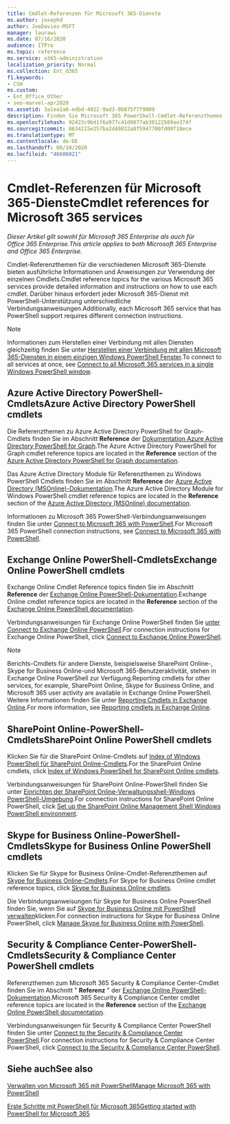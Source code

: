 ```yaml
---
title: Cmdlet-Referenzen für Microsoft 365-Dienste
ms.author: josephd
author: JoeDavies-MSFT
manager: laurawi
ms.date: 07/16/2020
audience: ITPro
ms.topic: reference
ms.service: o365-administration
localization_priority: Normal
ms.collection: Ent_O365
f1.keywords:
- CSH
ms.custom:
- Ent_Office_Other
- seo-marvel-apr2020
ms.assetid: 3a1ea1a6-edbd-4922-9ad3-0b075f7f9009
description: Finden Sie Microsoft 365 PowerShell-Cmdlet-Referenzthemen für Azure AD, Exchange Online, SharePoint Online, Skype for Business Online und Sicherheit & Compliance.
ms.openlocfilehash: 92423c9bd1f6a977c41d9077ab30122589ae374f
ms.sourcegitcommit: 8634215e257ba2d49832a8f5947700fd00f18ece
ms.translationtype: MT
ms.contentlocale: de-DE
ms.lasthandoff: 08/10/2020
ms.locfileid: "46606021"
---
```

# <a name="cmdlet-references-for-microsoft-365-services"></a><span data-ttu-id="c922d-103">Cmdlet-Referenzen für Microsoft 365-Dienste</span><span class="sxs-lookup"><span data-stu-id="c922d-103">Cmdlet references for Microsoft 365 services</span></span>

<span data-ttu-id="c922d-104">*Dieser Artikel gilt sowohl für Microsoft 365 Enterprise als auch für Office 365 Enterprise.*</span><span class="sxs-lookup"><span data-stu-id="c922d-104">*This article applies to both Microsoft 365 Enterprise and Office 365 Enterprise.*</span></span>

<span data-ttu-id="c922d-105">Cmdlet-Referenzthemen für die verschiedenen Microsoft 365-Dienste bieten ausführliche Informationen und Anweisungen zur Verwendung der einzelnen Cmdlets.</span><span class="sxs-lookup"><span data-stu-id="c922d-105">Cmdlet reference topics for the various Microsoft 365 services provide detailed information and instructions on how to use each cmdlet.</span></span> <span data-ttu-id="c922d-106">Darüber hinaus erfordert jeder Microsoft 365-Dienst mit PowerShell-Unterstützung unterschiedliche Verbindungsanweisungen.</span><span class="sxs-lookup"><span data-stu-id="c922d-106">Additionally, each Microsoft 365 service that has PowerShell support requires different connection instructions.</span></span>
  
> [!NOTE]
> <span data-ttu-id="c922d-107">Informationen zum Herstellen einer Verbindung mit allen Diensten gleichzeitig finden Sie unter [Herstellen einer Verbindung mit allen Microsoft 365-Diensten in einem einzigen Windows PowerShell Fenster](connect-to-all-office-365-services-in-a-single-windows-powershell-window.md).</span><span class="sxs-lookup"><span data-stu-id="c922d-107">To connect to all services at once, see [Connect to all Microsoft 365 services in a single Windows PowerShell window](connect-to-all-office-365-services-in-a-single-windows-powershell-window.md).</span></span> 
  
## <a name="azure-active-directory-powershell-cmdlets"></a><span data-ttu-id="c922d-108">Azure Active Directory PowerShell-Cmdlets</span><span class="sxs-lookup"><span data-stu-id="c922d-108">Azure Active Directory PowerShell cmdlets</span></span>

<span data-ttu-id="c922d-109">Die Referenzthemen zu Azure Active Directory PowerShell for Graph-Cmdlets finden Sie im Abschnitt **Reference** der [Dokumentation Azure Active Directory PowerShell for Graph](https://docs.microsoft.com/powershell/azure/active-directory/install-adv2?view=azureadps-2.0).</span><span class="sxs-lookup"><span data-stu-id="c922d-109">The Azure Active Directory PowerShell for Graph cmdlet reference topics are located in the **Reference** section of the [Azure Active Directory PowerShell for Graph documentation](https://docs.microsoft.com/powershell/azure/active-directory/install-adv2?view=azureadps-2.0).</span></span>

<span data-ttu-id="c922d-110">Das Azure Active Directory Module für Referenzthemen zu Windows PowerShell Cmdlets finden Sie im Abschnitt **Reference** der [Azure Active Directory (MSOnline)-Dokumentation](https://docs.microsoft.com/powershell/azure/active-directory/overview?view=azureadps-1.0).</span><span class="sxs-lookup"><span data-stu-id="c922d-110">The Azure Active Directory Module for Windows PowerShell cmdlet reference topics are located in the **Reference** section of the [Azure Active Directory (MSOnline) documentation](https://docs.microsoft.com/powershell/azure/active-directory/overview?view=azureadps-1.0).</span></span>

<span data-ttu-id="c922d-111">Informationen zu Microsoft 365 PowerShell-Verbindungsanweisungen finden Sie unter [Connect to Microsoft 365 with PowerShell](connect-to-office-365-powershell.md).</span><span class="sxs-lookup"><span data-stu-id="c922d-111">For Microsoft 365 PowerShell connection instructions, see [Connect to Microsoft 365 with PowerShell](connect-to-office-365-powershell.md).</span></span>
  
## <a name="exchange-online-powershell-cmdlets"></a><span data-ttu-id="c922d-112">Exchange Online PowerShell-Cmdlets</span><span class="sxs-lookup"><span data-stu-id="c922d-112">Exchange Online PowerShell cmdlets</span></span>

<span data-ttu-id="c922d-113">Exchange Online Cmdlet Reference topics finden Sie im Abschnitt **Reference** der [Exchange Online PowerShell-Dokumentation](https://docs.microsoft.com/powershell/exchange/exchange-online/exchange-online-powershell?view=exchange-ps).</span><span class="sxs-lookup"><span data-stu-id="c922d-113">Exchange Online cmdlet reference topics are located in the **Reference** section of the [Exchange Online PowerShell documentation](https://docs.microsoft.com/powershell/exchange/exchange-online/exchange-online-powershell?view=exchange-ps).</span></span>
  
<span data-ttu-id="c922d-114">Verbindungsanweisungen für Exchange Online PowerShell finden Sie [unter Connect to Exchange Online PowerShell](https://go.microsoft.com/fwlink/p/?LinkId=396554).</span><span class="sxs-lookup"><span data-stu-id="c922d-114">For connection instructions for Exchange Online PowerShell, click [Connect to Exchange Online PowerShell](https://go.microsoft.com/fwlink/p/?LinkId=396554).</span></span>
  
> [!NOTE]
> <span data-ttu-id="c922d-115">Berichts-Cmdlets für andere Dienste, beispielsweise SharePoint Online-, Skype for Business Online-und Microsoft 365-Benutzeraktivität, stehen in Exchange Online PowerShell zur Verfügung.</span><span class="sxs-lookup"><span data-stu-id="c922d-115">Reporting cmdlets for other services, for example, SharePoint Online, Skype for Business Online, and Microsoft 365 user activity are available in Exchange Online PowerShell.</span></span> <span data-ttu-id="c922d-116">Weitere Informationen finden Sie unter [Reporting Cmdlets in Exchange Online](https://go.microsoft.com/fwlink/p/?LinkId=691595).</span><span class="sxs-lookup"><span data-stu-id="c922d-116">For more information, see [Reporting cmdlets in Exchange Online](https://go.microsoft.com/fwlink/p/?LinkId=691595).</span></span> 
  
## <a name="sharepoint-online-powershell-cmdlets"></a><span data-ttu-id="c922d-117">SharePoint Online-PowerShell-Cmdlets</span><span class="sxs-lookup"><span data-stu-id="c922d-117">SharePoint Online PowerShell cmdlets</span></span>

<span data-ttu-id="c922d-118">Klicken Sie für die SharePoint Online-Cmdlets auf [Index of Windows PowerShell für SharePoint Online-Cmdlets](https://go.microsoft.com/fwlink/p/?LinkId=691476).</span><span class="sxs-lookup"><span data-stu-id="c922d-118">For the SharePoint Online cmdlets, click [Index of Windows PowerShell for SharePoint Online cmdlets](https://go.microsoft.com/fwlink/p/?LinkId=691476).</span></span>
  
<span data-ttu-id="c922d-119">Verbindungsanweisungen für SharePoint Online-PowerShell finden Sie unter [Einrichten der SharePoint Online-Verwaltungsshell-Windows PowerShell-Umgebung](https://go.microsoft.com/fwlink/p/?LinkId=691603).</span><span class="sxs-lookup"><span data-stu-id="c922d-119">For connection instructions for SharePoint Online PowerShell, click [Set up the SharePoint Online Management Shell Windows PowerShell environment](https://go.microsoft.com/fwlink/p/?LinkId=691603).</span></span>
  
## <a name="skype-for-business-online-powershell-cmdlets"></a><span data-ttu-id="c922d-120">Skype for Business Online-PowerShell-Cmdlets</span><span class="sxs-lookup"><span data-stu-id="c922d-120">Skype for Business Online PowerShell cmdlets</span></span>

<span data-ttu-id="c922d-121">Klicken Sie für Skype for Business Online-Cmdlet-Referenzthemen auf [Skype for Business Online-Cmdlets](https://technet.microsoft.com/library/mt228132.aspx).</span><span class="sxs-lookup"><span data-stu-id="c922d-121">For Skype for Business Online cmdlet reference topics, click [Skype for Business Online cmdlets](https://technet.microsoft.com/library/mt228132.aspx).</span></span>
  
<span data-ttu-id="c922d-122">Die Verbindungsanweisungen für Skype for Business Online PowerShell finden Sie, wenn Sie auf [Skype for Business Online mit PowerShell verwalten](manage-skype-for-business-online-with-office-365-powershell.md)klicken.</span><span class="sxs-lookup"><span data-stu-id="c922d-122">For connection instructions for Skype for Business Online PowerShell, click [Manage Skype for Business Online with PowerShell](manage-skype-for-business-online-with-office-365-powershell.md).</span></span>

## <a name="security-amp-compliance-center-powershell-cmdlets"></a><span data-ttu-id="c922d-123">Security &amp; Compliance Center-PowerShell-Cmdlets</span><span class="sxs-lookup"><span data-stu-id="c922d-123">Security &amp; Compliance Center PowerShell cmdlets</span></span>

<span data-ttu-id="c922d-124">Referenzthemen zum Microsoft 365 Security &amp; Compliance Center-Cmdlet finden Sie im Abschnitt " **Referenz** " der [Exchange Online PowerShell-Dokumentation](https://docs.microsoft.com/powershell/exchange/exchange-online/exchange-online-powershell?view=exchange-ps).</span><span class="sxs-lookup"><span data-stu-id="c922d-124">Microsoft 365 Security &amp; Compliance Center cmdlet reference topics are located in the **Reference** section of the [Exchange Online PowerShell documentation](https://docs.microsoft.com/powershell/exchange/exchange-online/exchange-online-powershell?view=exchange-ps).</span></span>
  
<span data-ttu-id="c922d-125">Verbindungsanweisungen für Security &amp; Compliance Center PowerShell finden Sie unter [Connect to the Security &amp; Compliance Center PowerShell](https://docs.microsoft.com/powershell/exchange/connect-to-scc-powershell?view=exchange-ps).</span><span class="sxs-lookup"><span data-stu-id="c922d-125">For connection instructions for Security &amp; Compliance Center PowerShell, click [Connect to the Security &amp; Compliance Center PowerShell](https://docs.microsoft.com/powershell/exchange/connect-to-scc-powershell?view=exchange-ps).</span></span>


  
## <a name="see-also"></a><span data-ttu-id="c922d-126">Siehe auch</span><span class="sxs-lookup"><span data-stu-id="c922d-126">See also</span></span>

[<span data-ttu-id="c922d-127">Verwalten von Microsoft 365 mit PowerShell</span><span class="sxs-lookup"><span data-stu-id="c922d-127">Manage Microsoft 365 with PowerShell</span></span>](manage-office-365-with-office-365-powershell.md)
  
[<span data-ttu-id="c922d-128">Erste Schritte mit PowerShell für Microsoft 365</span><span class="sxs-lookup"><span data-stu-id="c922d-128">Getting started with PowerShell for Microsoft 365</span></span>](getting-started-with-office-365-powershell.md)

